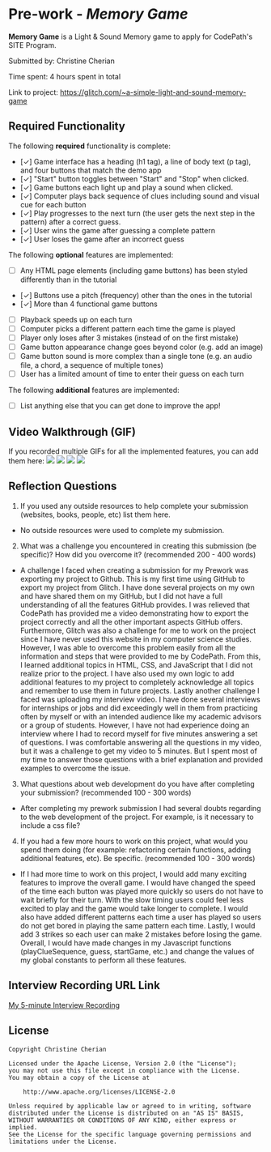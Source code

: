 # Pre-work - *Memory Game*

**Memory Game** is a Light & Sound Memory game to apply for CodePath's SITE Program. 

Submitted by: Christine Cherian

Time spent: 4 hours spent in total

Link to project: https://glitch.com/~a-simple-light-and-sound-memory-game

## Required Functionality

The following **required** functionality is complete:

* [✓] Game interface has a heading (h1 tag), a line of body text (p tag), and four buttons that match the demo app
* [✓] "Start" button toggles between "Start" and "Stop" when clicked. 
* [✓] Game buttons each light up and play a sound when clicked. 
* [✓] Computer plays back sequence of clues including sound and visual cue for each button
* [✓] Play progresses to the next turn (the user gets the next step in the pattern) after a correct guess. 
* [✓] User wins the game after guessing a complete pattern
* [✓] User loses the game after an incorrect guess

The following **optional** features are implemented:

* [ ] Any HTML page elements (including game buttons) has been styled differently than in the tutorial
* [✓] Buttons use a pitch (frequency) other than the ones in the tutorial
* [✓] More than 4 functional game buttons
* [ ] Playback speeds up on each turn
* [ ] Computer picks a different pattern each time the game is played
* [ ] Player only loses after 3 mistakes (instead of on the first mistake)
* [ ] Game button appearance change goes beyond color (e.g. add an image)
* [ ] Game button sound is more complex than a single tone (e.g. an audio file, a chord, a sequence of multiple tones)
* [ ] User has a limited amount of time to enter their guess on each turn

The following **additional** features are implemented:

- [ ] List anything else that you can get done to improve the app!

## Video Walkthrough (GIF)

If you recorded multiple GIFs for all the implemented features, you can add them here:
![](gif1-link-here)
![](gif2-link-here)
![](gif3-link-here)
![](gif4-link-here)

## Reflection Questions
1. If you used any outside resources to help complete your submission (websites, books, people, etc) list them here. 
- No outside resources were used to complete my submission.

2. What was a challenge you encountered in creating this submission (be specific)? How did you overcome it? (recommended 200 - 400 words) 
- A challenge I faced when creating a submission for my Prework was exporting my project to Github. This is my first time using GitHub to export my project from Glitch. I have done several projects on my own and have shared them on my GitHub, but I did not have a full understanding of all the features GitHub provides. I was relieved that CodePath has provided me a video demonstrating how to export the project correctly and all the other important aspects GitHub offers. Furthermore, Glitch was also a challenge for me to work on the project since I have never used this website in my computer science studies. However, I was able to overcome this problem easily from all the information and steps that were provided to me by CodePath. From this, I learned additional topics in HTML, CSS, and JavaScript that I did not realize prior to the project. I have also used my own logic to add additional features to my project to completely acknowledge all topics and remember to use them in future projects. Lastly another challenge I faced was uploading my interview video. I have done several interviews for internships or jobs and did exceedingly well in them from practicing often by myself or with an intended audience like my academic advisors or a group of students. However, I have not had experience doing an interview where I had to record myself for five minutes answering a set of questions. I was comfortable answering all the questions in my video, but it was a challenge to get my video to 5 minutes. But I spent most of my time to answer those questions with a brief explanation and provided examples to overcome the issue. 

3. What questions about web development do you have after completing your submission? (recommended 100 - 300 words) 
- After completing my prework submission I had several doubts regarding to the web development of the project. For example, is it necessary to include a css file? 

4. If you had a few more hours to work on this project, what would you spend them doing (for example: refactoring certain functions, adding additional features, etc). Be specific. (recommended 100 - 300 words) 
- If I had more time to work on this project, I would add many exciting features to improve the overall game. I would have changed the speed of the time each button was played more quickly so users do not have to wait briefly for their turn. With the slow timing users could feel less excited to play and the game would take longer to complete. I would also have added different patterns each time a user has played so users do not get bored in playing the same pattern each time. Lastly, I would add 3 strikes so each user can make 2 mistakes before losing the game. Overall, I would have made changes in my Javascript functions (playClueSequence, guess, startGame, etc.) and change the values of my global constants to perform all these features. 


## Interview Recording URL Link

[My 5-minute Interview Recording](your-link-here)


## License

    Copyright Christine Cherian

    Licensed under the Apache License, Version 2.0 (the "License");
    you may not use this file except in compliance with the License.
    You may obtain a copy of the License at

        http://www.apache.org/licenses/LICENSE-2.0

    Unless required by applicable law or agreed to in writing, software
    distributed under the License is distributed on an "AS IS" BASIS,
    WITHOUT WARRANTIES OR CONDITIONS OF ANY KIND, either express or implied.
    See the License for the specific language governing permissions and
    limitations under the License.
